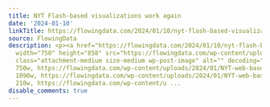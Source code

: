 ```yaml
---
title: NYT Flash-based visualizations work again
date: '2024-01-10'
linkTitle: https://flowingdata.com/2024/01/10/nyt-flash-based-visualizations-work-again/
source: FlowingData
description: <p><a href="https://flowingdata.com/2024/01/10/nyt-flash-based-visualizations-work-again/"><img
  width="750" height="858" src="https://flowingdata.com/wp-content/uploads/2024/01/NYT-web-based-Flash-750x858.png"
  class="attachment-medium size-medium wp-post-image" alt="" decoding="async" srcset="https://flowingdata.com/wp-content/uploads/2024/01/NYT-web-based-Flash-750x858.png
  750w, https://flowingdata.com/wp-content/uploads/2024/01/NYT-web-based-Flash-1090x1247.png
  1090w, https://flowingdata.com/wp-content/uploads/2024/01/NYT-web-based-Flash-210x240.png
  210w, https://flowingdata.com/wp-content/u ...
disable_comments: true
---
```

<p><a href="https://flowingdata.com/2024/01/10/nyt-flash-based-visualizations-work-again/"><img width="750" height="858" src="https://flowingdata.com/wp-content/uploads/2024/01/NYT-web-based-Flash-750x858.png" class="attachment-medium size-medium wp-post-image" alt="" decoding="async" srcset="https://flowingdata.com/wp-content/uploads/2024/01/NYT-web-based-Flash-750x858.png 750w, https://flowingdata.com/wp-content/uploads/2024/01/NYT-web-based-Flash-1090x1247.png 1090w, https://flowingdata.com/wp-content/uploads/2024/01/NYT-web-based-Flash-210x240.png 210w, https://flowingdata.com/wp-content/u ...